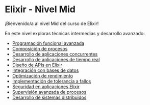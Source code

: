 # Elixir - Nivel Mid

¡Bienvenido/a al nivel Mid del curso de Elixir!

En este nivel exploras técnicas intermedias y desarrollo avanzado:

- [Programación funcional avanzada](programacion_funcional_avanzada.md)
- [Composición de procesos](composicion_de_procesos.md)
- [Desarrollo de aplicaciones concurrentes](desarrollo_de_aplicaciones_concurrentes.md)
- [Desarrollo de aplicaciones de tiempo real](desarrollo_de_aplicaciones_de_tiempo_real.md)
- [Diseño de APIs en Elixir](diseno_de_apis_en_elixir.md)
- [Integración con bases de datos](integracion_con_bases_de_datos.md)
- [Optimización de rendimiento](optimizacion_de_rendimiento.md)
- [Implementación de tolerancia a fallos](implementacion_de_tolerancia_a_fallos.md)
- [Seguridad en aplicaciones Elixir](seguridad_en_aplicaciones_elixir.md)
- [Supervisión avanzada de procesos](supervision_avanzada_de_procesos.md)
- [Desarrollo de sistemas distribuidos](desarrollo_de_sistemas_distribuidos.md)
